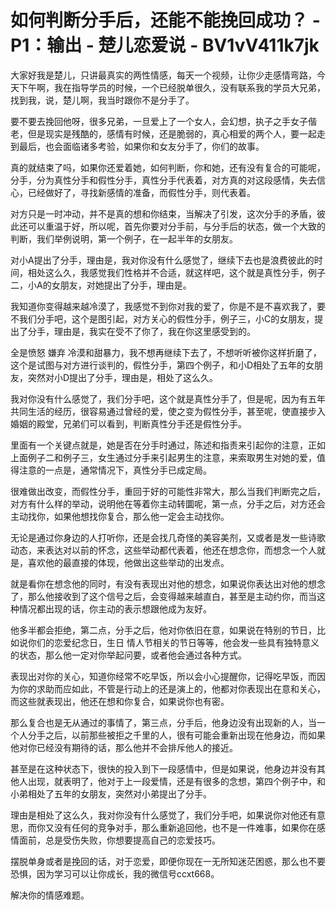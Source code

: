 # 如何判断分手后，还能不能挽回成功？ - P1：输出 - 楚儿恋爱说 - BV1vV411k7jk

大家好我是楚儿，只讲最真实的两性情感，每天一个视频，让你少走感情弯路，今天下午啊，我在指导学员的时候，一个已经脱单很久，没有联系我的学员大兄弟，找到我，说，楚儿啊，我当时跟你不是分手了。

要不要去挽回他呀，很多兄弟，一旦爱上了一个女人，会幻想，执子之手女子偕老，但是现实是残酷的，感情有时候，还是脆弱的，真心相爱的两个人，要一起走到最后，也会面临诸多考验，如果你和女友分手了，你们的故事。

真的就结束了吗，如果你还爱着她，如何判断，你和她，还有没有复合的可能呢，分手，分为真性分手和假性分手，真性分手代表着，对方真的对这段感情，失去信心，已经做好了，寻找新感情的准备，而假性分手，则代表着。

对方只是一时冲动，并不是真的想和你结束，当解决了引发，这次分手的矛盾，彼此还可以重温于好，所以呢，首先你要对分手前，与分手后的状态，做一个大致的判断，我们举例说明，第一个例子，在一起半年的女朋友。

对小A提出了分手，理由是，我对你没有什么感觉了，继续下去也是浪费彼此的时间，相处这么久，我感觉我们性格并不合适，就这样吧，这个就是真性分手，例子二，小A的女朋友，对她提出了分手，理由是。

我知道你变得越来越冷漠了，我感觉不到你对我的爱了，你是不是不喜欢我了，要不我们分手吧，这个是图引起，对方关心的假性分手，例子三，小C的女朋友，提出了分手，理由是，我实在受不了你了，我在你这里感受到的。

全是愤怒 嫌弃 冷漠和甜暴力，我不想再继续下去了，不想听听被你这样折磨了，这个是试图与对方进行谈判的，假性分手，第四个例子，和小D相处了五年的女朋友，突然对小D提出了分手，理由是，相处了这么久。

我对你没有什么感觉了，我们分手吧，这个就是真性分手了，但是呢，因为有五年共同生活的经历，很容易通过曾经的爱，使之变为假性分手，甚至呢，使直接步入婚姻的殿堂，兄弟们可以看到，判断真性分手还是假性分手。

里面有一个关键点就是，她是否在分手时通过，陈述和指责来引起你的注意，正如上面例子二和例子三，女生通过分手来引起男生的注意，来索取男生对她的爱，值得注意的一点是，通常情况下，真性分手已成定局。

很难做出改变，而假性分手，重回于好的可能性非常大，那么当我们判断完之后，对方有什么样的举动，说明他在等着你主动转圜呢，第一点，分手之后，对方还会主动找你，如果他想找你复合，那么他一定会主动找你。

无论是通过你身边的人打听你，还是会找几奇怪的美容美剂，又或者是发一些诗歌动态，来表达对以前的怀念，这些举动都代表着，他还在想念你，而想念一个人就是，喜欢他的最直接的体现，他做出这些举动的出发点。

就是看你在想念他的同时，有没有表现出对他的想念，如果说你表达出对他的想念了，那么他接收到了这个信号之后，会变得越来越直白，甚至是主动约你，而当这种情况都出现的话，你主动的表示想跟他成为友好。

他多半都会拒绝，第二点，分手之后，他对你依旧在意，如果说在特别的节日，比如说你们的恋爱纪念日，生日 情人节相关的节日等等，他会发一些具有独特意义的状态，那么他一定对你举起问要，或者他会通过各种方式。

表现出对你的关心，知道你经常不吃早饭，所以会小心提醒你，记得吃早饭，而因为你的求助而应如此，不管是行动上的还是演上的，他都对你表现出在意和关心，而这些就表现出，他还在想和你复合，如果说你也有密。

那么复合也是无从通过的事情了，第三点，分手后，他身边没有出现新的人，当一个人分手之后，以前那些被拒之千里的人，很有可能会重新出现在他身边，而如果他对你已经没有期待的话，那么他并不会排斥他人的接近。

甚至是在这种状态下，很快的投入到下一段感情中，但是如果说，他身边并没有其他人出现，就表明了，他对于上一段爱情，还是有很多的念想，第四个例子中，和小弟相处了五年的女朋友，突然对小弟提出了分手。

理由是相处了这么久，我对你没有什么感觉了，我们分手吧，如果说你对他还有意思，而你又没有任何的竞争对手，那么重新追回他，也不是一件难事，如果你在感情面前，总是受伤失败，你想要提高自己的恋爱技巧。

摆脱单身或者是挽回的话，对于恋爱，即便你现在一无所知迷茫困惑，那么也不要恐惧，因为学习可以让你成长，我的微信号ccxt668。

解决你的情感难题。